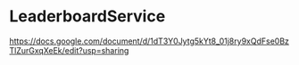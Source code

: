 # LeaderboardService
https://docs.google.com/document/d/1dT3Y0Jytg5kYt8_01j8ry9xQdFse0BzTlZurGxqXeEk/edit?usp=sharing
